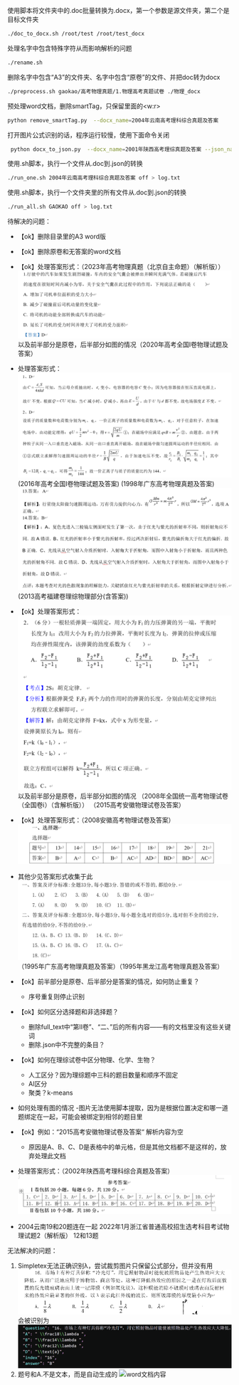 使用脚本将文件夹中的.doc批量转换为.docx，第一个参数是源文件夹，第二个是目标文件夹
```bash
./doc_to_docx.sh /root/test /root/test_docx 
```

处理名字中包含特殊字符从而影响解析的问题
```bash
./rename.sh
```

删除名字中包含“A3”的文件夹、名字中包含“原卷”的文件、并把doc转为docx
```bash
./preprocess.sh gaokao/高考物理真题/1.物理高考真题试卷 ./物理_docx
```

预处理word文档，删除smartTag，只保留里面的<w:r>
```bash
python remove_smartTag.py  --docx_name=2004年云南高考理科综合真题及答案
```

打开图片公式识别的话，程序运行较慢，使用下面命令关闭
```bash
 python docx_to_json.py  --docx_name=2001年陕西高考理综真题及答案 --json_name=2001年陕西高考理综真题及答案 --latex=off > log.txt
``` 

使用.sh脚本，执行一个文件从.doc到.json的转换
```bash
./run_one.sh 2004年云南高考理科综合真题及答案 off > log.txt
```

使用.sh脚本，执行一个文件夹里的所有文件从.doc到.json的转换
```bash
./run_all.sh GAOKAO off > log.txt
```

待解决的问题：
- 【ok】删除目录里的A3 word版
- 【ok】删除原卷和无答案的word文档
- 【ok】处理答案形式：（2023年高考物理真题（北京自主命题）（解析版））
![答案1](./images/答案1.png)
以及前半部分是原卷，后半部分如图的情况（2020年高考全国I卷物理试题及答案）
- 处理答案形式：
![答案2](./images/答案2.png)
(2016年高考全国I卷物理试题及答案)
(1998年广东高考物理真题及答案)
![答案5](./images/答案5.png) 
(2013高考福建卷理综物理部分(含答案))

- 【ok】处理答案形式：
![答案3](./images/答案3.png)
以及前半部分是原卷，后半部分如图的情况
（2008年全国统一高考物理试卷（全国卷ⅰ）（含解析版））
（2015高考安徽物理试卷及答案）
- 【ok】处理答案形式：（2008安徽高考物理试卷及答案）
![答案4](./images/答案4.png)
- 其他少见答案形式收集于此
![答案7](./images/答案7.png)（1995年广东高考物理真题及答案）（1995年黑龙江高考物理真题及答案）


- 【ok】前半部分是原卷、后半部分是答案的情况，如何防止重复？
    - 序号重复则停止识别
- 【ok】如何区分选择题和非选择题？
    - 删除full_text中“第Ⅱ卷”、“二、”后的所有内容——有的文档里没有这些关键词
    - 删除.json中不完整的条目？
- 【ok】如何在理综试卷中区分物理、化学、生物？
    - 人工区分？因为理综题中三科的题目数量和顺序不固定
    - AI区分
    - 聚类？k-means

- 如何处理有图的情况
    -图片无法使用脚本提取，因为是根据位置决定和哪一道题绑定在一起，可能会被绑定到相邻的题目里
- 【ok】例如：“2015高考安徽物理试卷及答案“ 解析内容为空
    - 原因是A、B、C、D是表格中的单元格，但是其他文档都不是这样的，放弃处理此文档
- 处理答案形式：（2002年陕西高考理科综合真题及答案）
![答案6](./images/答案6.png)
- 2004云南19和20题连在一起
 2022年1月浙江省普通高校招生选考科目考试物理试题2（解析版） 12和13题


无法解决的问题：
1. Simpletex无法正确识别λ，尝试裁剪图片只保留公式部分，但并没有用
![word文档内容](./images/lamda.png)
会被识别为
![识别结果](./images/wrong_lamda.png)
2. 题号和A.不是文本，而是自动生成的
![word文档内容](./images/auto.png)
